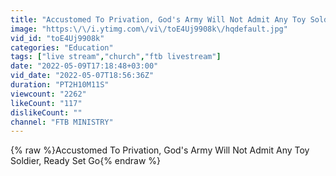 ```yaml
---
title: "Accustomed To Privation, God's Army Will Not Admit Any Toy Soldier, Ready Set Go"
image: "https:\/\/i.ytimg.com\/vi\/toE4Uj9908k\/hqdefault.jpg"
vid_id: "toE4Uj9908k"
categories: "Education"
tags: ["live stream","church","ftb livestream"]
date: "2022-05-09T17:18:48+03:00"
vid_date: "2022-05-07T18:56:36Z"
duration: "PT2H10M11S"
viewcount: "2262"
likeCount: "117"
dislikeCount: ""
channel: "FTB MINISTRY"
---
```

{% raw %}Accustomed To Privation, God's Army Will Not Admit Any Toy Soldier, Ready Set Go{% endraw %}
